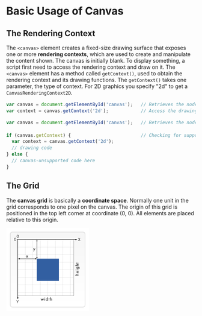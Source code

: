 # Basic Usage of Canvas

## The Rendering Context

The ```<canvas>``` element creates a fixed-size drawing surface that exposes one or more **rendering contexts**, which are used to create and manipulate the content shown. The canvas is initially blank. To display something, a script first need to access the rendering context and draw on it. The ```<canvas>``` element has a method called ```getContext()```, used to obtain the rendering context and its drawing functions. The ```getContext()``` takes one parameter, the type of context. For 2D graphics you specify "2d" to get a ```CanvasRenderingContext2D```.

```javascript
var canvas = document.getElementById('canvas');   // Retrieves the node from the DOM
var context = canvas.getContext('2d');            // Access the drawing context
```

```javascript
var canvas = document.getElementById('canvas');   // Retrieves the node from the DOM

if (canvas.getContext) {                          // Checking for support
  var context = canvas.getContext('2d');
  // drawing code
} else {
  // canvas-unsupported code here
}
```

## The Grid

The **canvas grid** is basically a **coordinate space**. Normally one unit in the grid corresponds to one pixel on the canvas. The origin of this grid is positioned in the top left corner at coordinate (0, 0). All elements are placed relative to this origin.

![Canvas drid](../images/canvas_grid.png)
